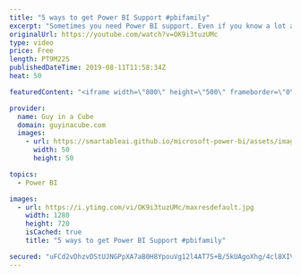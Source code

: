 ```yaml
---
title: "5 ways to get Power BI Support #pbifamily"
excerpt: "Sometimes you need Power BI support. Even if you know a lot about Power BI, everyone has a brain fart from time to time. Adam looks at 5 different ways you can get Power BI support to get you past your hurdle.  Community Site: https://community.powerbi.com Twitter Hashtag: #PowerBI and #pbihelp Facebook"
originalUrl: https://youtube.com/watch?v=OK9i3tuzUMc
type: video
price: Free
length: PT9M22S
publishedDateTime: 2019-08-11T11:58:34Z
heat: 50

featuredContent: "<iframe width=\"800\" height=\"500\" frameborder=\"0\" src=\"https://www.youtube.com/embed/OK9i3tuzUMc\" allow=\"accelerometer; autoplay; encrypted-media; gyroscope; picture-in-picture\" allowfullscreen></iframe>"

provider:
  name: Guy in a Cube
  domain: guyinacube.com
  images:
    - url: https://smartableai.github.io/microsoft-power-bi/assets/images/organizations/guyinacube.com-50x50.jpg
      width: 50
      height: 50

topics:
  - Power BI

images:
  - url: https://i.ytimg.com/vi/OK9i3tuzUMc/maxresdefault.jpg
    width: 1280
    height: 720
    isCached: true
    title: "5 ways to get Power BI Support #pbifamily"

secured: "uFCd2vDhzvDStUJNGPpXA7aB0H8YpouVg12l4AT7S+B/5kUAgoXhg/4cl8XIVI+ovTSHgKXo9mPGDENXG0hEqdj3gvOM6yzcYpSD4d1bue90x7F9baCUJzzOBy9RMvXexHaTUzA6TU9SJmtydq5J937Jxs5VZoxdsEUWfLgLUtOo7Mr6ZAvQEqrt3AqE+bx7tPWCT95EVZLPAfeBUO7Ir+BCDzyZU582zsNxjnK2MR03q1Y7Jh9a00jR+MlQHrcyQZfs8vXs0miY+3w9TxjPMV3LvGvayU2NjJiyUK6gpIHe0HmqD640Nolxh9ojNA/0OEk2iQ3SLu/rfqBN8ONXN/tscjseEt9rmTGqlSFYIv4q4+PtvfDCEvbZHoTbczNEGOgEnb5jqHLFUDYOFW+CpFyK903O3bzLtnATTx128ZU=;kmj51YReq+Z7Mf2kXObewg=="
---
```


